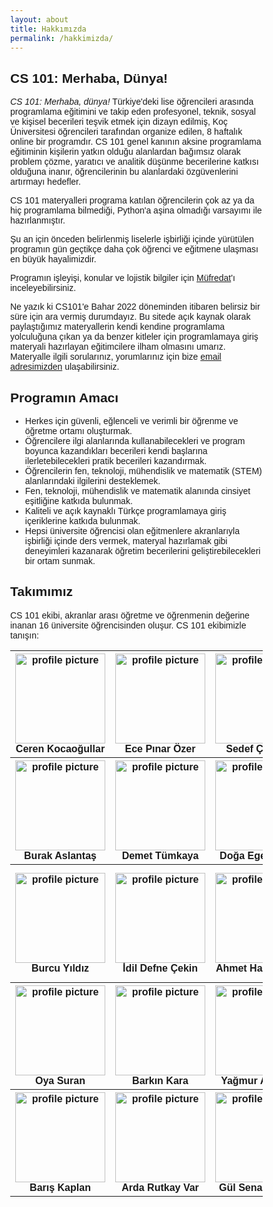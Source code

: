 ```yaml
---
layout: about
title: Hakkımızda
permalink: /hakkimizda/
---
```

<style>
* {
  box-sizing: border-box;
}

body {
  margin: 0;
  font-family: Arial;
}

.header {
  text-align: center;
  padding: 32px;
}

/* Create two equal columns that floats next to each other */
.column {
  float: center;
  width: 25%;
  padding: 10px;
}

.column img {
  margin-top: 12px;
  width: 144px;
  height: 144px;
}

/* Clear floats after the columns */
.row:after {
  content: "";
  display: table;
  clear: both;
}

table {
        text-align: center;
}

</style>
## CS 101: Merhaba, Dünya!

_CS 101: Merhaba, dünya!_ Türkiye'deki lise öğrencileri arasında programlama eğitimini ve takip eden profesyonel, teknik, sosyal ve kişisel becerileri teşvik etmek için dizayn edilmiş, Koç Üniversitesi öğrencileri tarafından organize edilen, 8 haftalık online bir programdır. CS 101 genel kanının aksine programlama eğitiminin kişilerin yatkın olduğu alanlardan bağımsız olarak problem çözme, yaratıcı ve analitik düşünme becerilerine katkısı olduğuna inanır, öğrencilerinin bu alanlardaki özgüvenlerini artırmayı hedefler.

CS 101 materyalleri programa katılan öğrencilerin çok az ya da hiç programlama bilmediği, Python'a aşina olmadığı varsayımı ile hazırlanmıştır.

Şu an için önceden belirlenmiş liselerle işbirliği içinde yürütülen programın gün geçtikçe daha çok öğrenci ve eğitmene ulaşması en büyük hayalimizdir.

Programın işleyişi, konular ve lojistik bilgiler için [Müfredat](/mufredat/)'ı inceleyebilirsiniz.
<!--{% link _posts/2021-02-08-syllabus.md %}-->

Ne yazık ki CS101'e Bahar 2022 döneminden itibaren belirsiz bir süre için ara vermiş durumdayız. Bu sitede açık kaynak olarak paylaştığımız materyallerin kendi kendine programlama yolculuğuna çıkan ya da benzer kitleler için programlamaya giriş materyali hazırlayan eğitimcilere ilham olmasını umarız. Materyalle ilgili sorularınız, yorumlarınız için bize <a href = "mailto: cs101merhabadunya@gmail.com">email adresimizden</a>  ulaşabilirsiniz.

## Programın Amacı

- Herkes için güvenli, eğlenceli ve verimli bir öğrenme ve öğretme ortamı oluşturmak.
- Öğrencilere ilgi alanlarında kullanabilecekleri ve program boyunca kazandıkları becerileri kendi başlarına ilerletebilecekleri pratik becerileri kazandırmak.
- Öğrencilerin fen, teknoloji, mühendislik ve matematik (STEM) alanlarındaki ilgilerini desteklemek.
- Fen, teknoloji, mühendislik ve matematik alanında cinsiyet eşitliğine katkıda bulunmak.
- Kaliteli ve açık kaynaklı Türkçe programlamaya giriş içeriklerine katkıda bulunmak.
- Hepsi üniversite öğrencisi olan eğitmenlere akranlarıyla işbirliği içinde ders vermek, materyal hazırlamak gibi deneyimleri kazanarak öğretim becerilerini geliştirebilecekleri bir ortam sunmak.

## Takımımız

<!-- may refactor this bit to a more About like page -->

CS 101 ekibi, akranlar arası öğretme ve öğrenmenin değerine inanan 16 üniversite öğrencisinden oluşur. CS 101 ekibimizle tanışın:



<!-- Course Staff -->
<table>
<tr>    
          <th>
                <img src="../assets/images/people/ceren.jpg" alt="profile picture" width="144" height="144">
                <div class="caption">
                        <b>Ceren Kocaoğullar</b>
                </div>
        </th>
        <th>
                <img src="../assets/images/people/EcePinar.jpg" alt="profile picture" width="144" height="144">
                <div class="caption">
                        <b>Ece Pınar Özer</b>
                </div>
        </th>
        <th>
                <img src="../assets/images/people/SedefCakmak.jpg" alt="profile picture" width="144" height="144">
                <div class="caption">
                        <b>Sedef Çakmak</b>
                </div>
        </th>
         <th>
                <img src="../assets/images/people/CemalEfe.jpg" alt="profile picture" width="144" height="144">
                <div class="caption">
                        <b>Cemal Efe Gayır</b>
                </div>
        </th>
        </tr>
        <tr>       
        <th>
                <img src="../assets/images/people/BurakAslantas.jpg" alt="profile picture" width="144" height="144">
                <div class="caption">
                        <b>Burak Aslantaş</b>
                </div>
        </th>
        <th>
                <img src="../assets/images/people/demet.jpg" alt="profile picture" width="144" height="144">
                <div class="caption">
                        <b>Demet Tümkaya</b>
                </div>
        </th>
        <th>
                <img src="../assets/images/people/ege.jpg" alt="profile picture"  width="144" height="144">
                <div class="caption">
                        <b>Doğa Ege İnhanlı</b>
                </div>
        </th>
        <th>
                <img src="../assets/images/people/eren.jpg" alt="profile picture"  width="144" height="144">
                <div class="caption">
                        <b>Eren Çetin</b>
                </div>
        </th>
        </tr>
        <tr>
        <th>
                <img src="../assets/images/people/BurcuYildiz.jpg" alt="profile picture" width="144" height="144">
                <div class="caption">
                        <b>Burcu Yıldız</b>
                </div>
        </th>
        <th>
                <img src="../assets/images/people/idil.jpg" alt="profile picture" width="144" height="144">
                <div class="caption">
                        <b>İdil Defne Çekin</b>
                </div>
        </th>
        <th>
                <img src="../assets/images/people/AhmetUnal.jpg" alt="profile picture" width="144" height="144">
                <div class="caption">
                        <b>Ahmet Hamdi Ünal</b>
                </div>
        </th>
        <th>
                <img src="../assets/images/people/mustafa.jpg" alt="profile picture"  width="144" height="144">
                <div class="caption">
                        <b>Mustafa Ahmet Yücel</b>
                </div>
        </th>
</tr>

<tr>
        <th>
                <img src="../assets/images/people/oya.jpg" alt="profile picture" width="144" height="144">
                <div class="caption">
                        <b>Oya Suran</b>
                </div>
        </th>
        <th>
                <img src="../assets/images/people/BarkinKara.jpg" alt="profile picture" width="144" height="144">
                <div class="caption">
                        <b>Barkın Kara</b>
                </div>
        </th>
        <th>
                <img src="../assets/images/people/Yagmur.jpg" alt="profile picture"  width="144" height="144">
                <div class="caption">
                        <b>Yağmur Akarken</b>
                </div>
        </th>
        <th>
                <img src="../assets/images/people/yekta.jpg" alt="profile picture" width="144" height="144">
                <div class="caption">
                        <b>Yekta Kocaoğullar</b>
                </div>
        </th>
</tr>

<tr>
        <th>
                <img src="../assets/images/people/BarisKaplan.jpg" alt="profile picture" width="144" height="144">
                <div class="caption">
                        <b>Barış Kaplan</b>
                </div>
        </th>
        <th>
                <img src="../assets/images/people/Rutkay.jpg" alt="profile picture" width="144" height="144">
                <div class="caption">
                        <b>Arda Rutkay Var</b>
                </div>
        </th>
        <th>
                <img src="../assets/images/people/gs.jpg" alt="profile picture"  width="144" height="144">
                <div class="caption">
                        <b>Gül Sena Altıntaş</b>
                </div>
        </th>
        <th>
                <img src="../assets/images/people/necla.jpg" alt="profile picture" width="144" height="144">
                <div class="caption">
                        <b>Necla Mutlu</b>
                </div>
        </th>
</tr>
</table>


<!-- todo: add işbirlikçilerimiz, okullar, danışmanlar -->
<!-- ## İşbirlikçilerimiz -->
